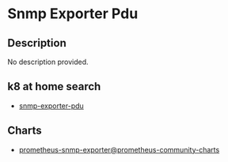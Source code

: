 # Snmp Exporter Pdu

## Description

No description provided.

## k8 at home search

- [snmp-exporter-pdu](https://nanne.dev/k8s-at-home-search/#/snmp-exporter-pdu)

## Charts

- [prometheus-snmp-exporter@prometheus-community-charts](https://prometheus-community.github.io/helm-charts/)
